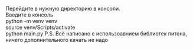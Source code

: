 Перейдите в нужную директорию в консоли.<br />
Введите в консоль<br />
python -m venv venv<br />
source venv/Scripts/activate<br />
python main.py
P.S.
Всё написано с использоавнием библиотек питона, ничего дополнительного качать не надо